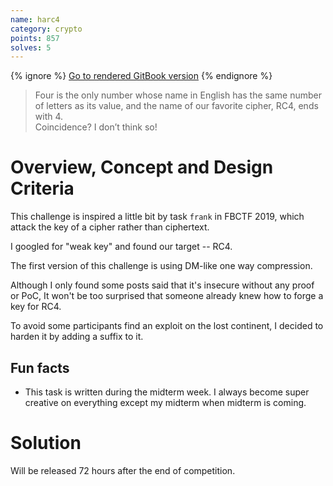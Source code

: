 ```yaml
---
name: harc4
category: crypto
points: 857
solves: 5
---
```


{% ignore %}
[Go to rendered GitBook version](https://sasdf.cf/ctf/)
{% endignore %}


> Four is the only number whose name in English has the same number of letters as its value,
> and the name of our favorite cipher, RC4, ends with 4.  
> Coincidence? I don’t think so!

# Overview, Concept and Design Criteria
This challenge is inspired a little bit by task `frank` in FBCTF 2019,
which attack the key of a cipher rather than ciphertext.

I googled for "weak key" and found our target -- RC4.

The first version of this challenge is using DM-like one way compression.

Although I only found some posts said that it's insecure without any proof or PoC,
It won't be too surprised that someone already knew how to forge a key for RC4.

To avoid some participants find an exploit on the lost continent,
I decided to harden it by adding a suffix to it.

## Fun facts
* This task is written during the midterm week. I always become super creative on everything except my midterm when midterm is coming.


# Solution
Will be released 72 hours after the end of competition.
